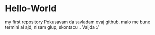# Hello-World
my first repository
Pokusavam da savladam ovaj github. malo me bune termini al ajd, nisam glup, skontacu... Valjda :/ 
